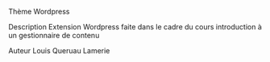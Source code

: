 Thème Wordpress

Description
Extension Wordpress faite dans le cadre du cours introduction à un gestionnaire de contenu

Auteur
Louis Queruau Lamerie
